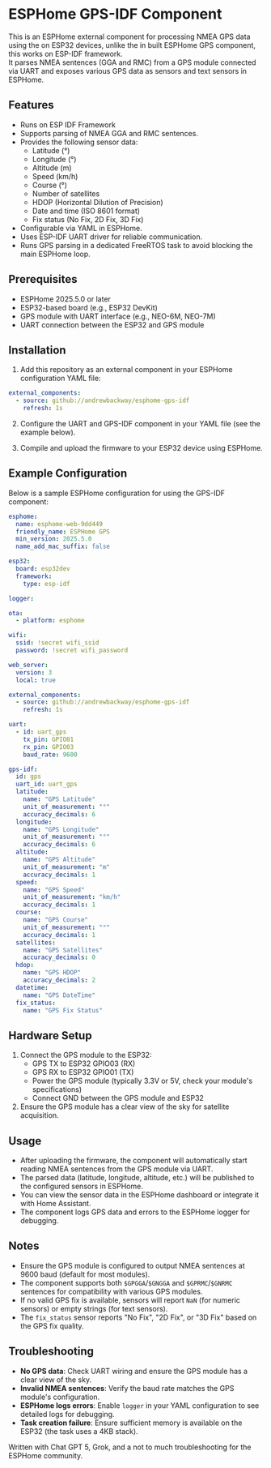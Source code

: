 # ESPHome GPS-IDF Component

This is an ESPHome external component for processing NMEA GPS data using the on ESP32 devices, unlike the in built ESPHome GPS component, this works on ESP-IDF framework.  
It parses NMEA sentences (GGA and RMC) from a GPS module connected via UART and exposes various GPS data as sensors and text sensors in ESPHome.

## Features

- Runs on ESP IDF Framework 
- Supports parsing of NMEA GGA and RMC sentences.
- Provides the following sensor data:
  - Latitude (°)
  - Longitude (°)
  - Altitude (m)
  - Speed (km/h)
  - Course (°)
  - Number of satellites
  - HDOP (Horizontal Dilution of Precision)
  - Date and time (ISO 8601 format)
  - Fix status (No Fix, 2D Fix, 3D Fix)
- Configurable via YAML in ESPHome.
- Uses ESP-IDF UART driver for reliable communication.
- Runs GPS parsing in a dedicated FreeRTOS task to avoid blocking the main ESPHome loop.

## Prerequisites

- ESPHome 2025.5.0 or later
- ESP32-based board (e.g., ESP32 DevKit)
- GPS module with UART interface (e.g., NEO-6M, NEO-7M)
- UART connection between the ESP32 and GPS module

## Installation

1. Add this repository as an external component in your ESPHome configuration YAML file:

```yaml
external_components:
  - source: github://andrewbackway/esphome-gps-idf
    refresh: 1s
```

2. Configure the UART and GPS-IDF component in your YAML file (see the example below).

3. Compile and upload the firmware to your ESP32 device using ESPHome.

## Example Configuration

Below is a sample ESPHome configuration for using the GPS-IDF component:

```yaml
esphome:
  name: esphome-web-9dd449
  friendly_name: ESPHome GPS
  min_version: 2025.5.0
  name_add_mac_suffix: false

esp32:
  board: esp32dev
  framework:
    type: esp-idf

logger:

ota:
  - platform: esphome

wifi:
  ssid: !secret wifi_ssid
  password: !secret wifi_password

web_server:
  version: 3
  local: true

external_components:
  - source: github://andrewbackway/esphome-gps-idf
    refresh: 1s

uart:
  - id: uart_gps
    tx_pin: GPIO01
    rx_pin: GPIO03
    baud_rate: 9600

gps-idf:
  id: gps
  uart_id: uart_gps
  latitude:
    name: "GPS Latitude"
    unit_of_measurement: "°"
    accuracy_decimals: 6
  longitude:
    name: "GPS Longitude"
    unit_of_measurement: "°"
    accuracy_decimals: 6
  altitude:
    name: "GPS Altitude"
    unit_of_measurement: "m"
    accuracy_decimals: 1
  speed:
    name: "GPS Speed"
    unit_of_measurement: "km/h"
    accuracy_decimals: 1
  course:
    name: "GPS Course"
    unit_of_measurement: "°"
    accuracy_decimals: 1
  satellites:
    name: "GPS Satellites"
    accuracy_decimals: 0
  hdop:
    name: "GPS HDOP"
    accuracy_decimals: 2
  datetime:
    name: "GPS DateTime"
  fix_status:
    name: "GPS Fix Status"
```

## Hardware Setup

1. Connect the GPS module to the ESP32:
   - GPS TX to ESP32 GPIO03 (RX)
   - GPS RX to ESP32 GPIO01 (TX)
   - Power the GPS module (typically 3.3V or 5V, check your module's specifications)
   - Connect GND between the GPS module and ESP32
2. Ensure the GPS module has a clear view of the sky for satellite acquisition.

## Usage

- After uploading the firmware, the component will automatically start reading NMEA sentences from the GPS module via UART.
- The parsed data (latitude, longitude, altitude, etc.) will be published to the configured sensors in ESPHome.
- You can view the sensor data in the ESPHome dashboard or integrate it with Home Assistant.
- The component logs GPS data and errors to the ESPHome logger for debugging.

## Notes

- Ensure the GPS module is configured to output NMEA sentences at 9600 baud (default for most modules).
- The component supports both `$GPGGA`/`$GNGGA` and `$GPRMC`/`$GNRMC` sentences for compatibility with various GPS modules.
- If no valid GPS fix is available, sensors will report `NaN` (for numeric sensors) or empty strings (for text sensors).
- The `fix_status` sensor reports "No Fix", "2D Fix", or "3D Fix" based on the GPS fix quality.

## Troubleshooting

- **No GPS data**: Check UART wiring and ensure the GPS module has a clear view of the sky.
- **Invalid NMEA sentences**: Verify the baud rate matches the GPS module's configuration.
- **ESPHome logs errors**: Enable `logger` in your YAML configuration to see detailed logs for debugging.
- **Task creation failure**: Ensure sufficient memory is available on the ESP32 (the task uses a 4KB stack).

Written with Chat GPT 5, Grok, and a not to much troubleshooting for the ESPHome community.

